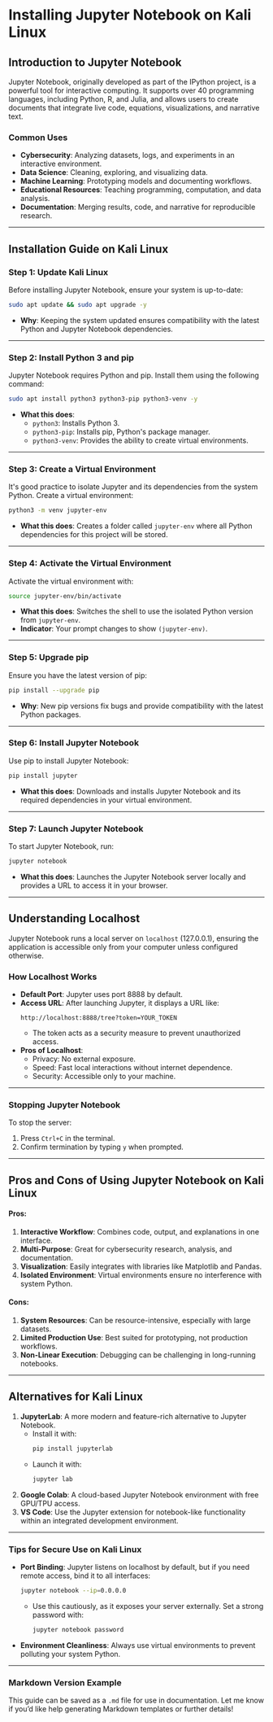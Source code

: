 # **Installing Jupyter Notebook on Kali Linux**

## **Introduction to Jupyter Notebook**
Jupyter Notebook, originally developed as part of the IPython project, is a powerful tool for interactive computing. It supports over 40 programming languages, including Python, R, and Julia, and allows users to create documents that integrate live code, equations, visualizations, and narrative text.

### **Common Uses**
- **Cybersecurity**: Analyzing datasets, logs, and experiments in an interactive environment.
- **Data Science**: Cleaning, exploring, and visualizing data.
- **Machine Learning**: Prototyping models and documenting workflows.
- **Educational Resources**: Teaching programming, computation, and data analysis.
- **Documentation**: Merging results, code, and narrative for reproducible research.

---

## **Installation Guide on Kali Linux**

### **Step 1: Update Kali Linux**
Before installing Jupyter Notebook, ensure your system is up-to-date:
```bash
sudo apt update && sudo apt upgrade -y
```
- **Why**: Keeping the system updated ensures compatibility with the latest Python and Jupyter Notebook dependencies.

---

### **Step 2: Install Python 3 and pip**
Jupyter Notebook requires Python and pip. Install them using the following command:
```bash
sudo apt install python3 python3-pip python3-venv -y
```
- **What this does**:
  - `python3`: Installs Python 3.
  - `python3-pip`: Installs pip, Python's package manager.
  - `python3-venv`: Provides the ability to create virtual environments.

---

### **Step 3: Create a Virtual Environment**
It's good practice to isolate Jupyter and its dependencies from the system Python. Create a virtual environment:
```bash
python3 -m venv jupyter-env
```
- **What this does**: Creates a folder called `jupyter-env` where all Python dependencies for this project will be stored.

---

### **Step 4: Activate the Virtual Environment**
Activate the virtual environment with:
```bash
source jupyter-env/bin/activate
```
- **What this does**: Switches the shell to use the isolated Python version from `jupyter-env`.
- **Indicator**: Your prompt changes to show `(jupyter-env)`.

---

### **Step 5: Upgrade pip**
Ensure you have the latest version of pip:
```bash
pip install --upgrade pip
```
- **Why**: New pip versions fix bugs and provide compatibility with the latest Python packages.

---

### **Step 6: Install Jupyter Notebook**
Use pip to install Jupyter Notebook:
```bash
pip install jupyter
```
- **What this does**: Downloads and installs Jupyter Notebook and its required dependencies in your virtual environment.

---

### **Step 7: Launch Jupyter Notebook**
To start Jupyter Notebook, run:
```bash
jupyter notebook
```
- **What this does**: Launches the Jupyter Notebook server locally and provides a URL to access it in your browser.

---

## **Understanding Localhost**
Jupyter Notebook runs a local server on `localhost` (127.0.0.1), ensuring the application is accessible only from your computer unless configured otherwise.

### **How Localhost Works**
- **Default Port**: Jupyter uses port 8888 by default.
- **Access URL**: After launching Jupyter, it displays a URL like:
  ```
  http://localhost:8888/tree?token=YOUR_TOKEN
  ```
  - The token acts as a security measure to prevent unauthorized access.
- **Pros of Localhost**:
  - Privacy: No external exposure.
  - Speed: Fast local interactions without internet dependence.
  - Security: Accessible only to your machine.

---

### **Stopping Jupyter Notebook**
To stop the server:
1. Press `Ctrl+C` in the terminal.
2. Confirm termination by typing `y` when prompted.

---

## **Pros and Cons of Using Jupyter Notebook on Kali Linux**

#### **Pros**:
1. **Interactive Workflow**: Combines code, output, and explanations in one interface.
2. **Multi-Purpose**: Great for cybersecurity research, analysis, and documentation.
3. **Visualization**: Easily integrates with libraries like Matplotlib and Pandas.
4. **Isolated Environment**: Virtual environments ensure no interference with system Python.

#### **Cons**:
1. **System Resources**: Can be resource-intensive, especially with large datasets.
2. **Limited Production Use**: Best suited for prototyping, not production workflows.
3. **Non-Linear Execution**: Debugging can be challenging in long-running notebooks.

---

## **Alternatives for Kali Linux**
1. **JupyterLab**: A more modern and feature-rich alternative to Jupyter Notebook.
   - Install it with:
     ```bash
     pip install jupyterlab
     ```
   - Launch it with:
     ```bash
     jupyter lab
     ```
2. **Google Colab**: A cloud-based Jupyter Notebook environment with free GPU/TPU access.
3. **VS Code**: Use the Jupyter extension for notebook-like functionality within an integrated development environment.

---

### **Tips for Secure Use on Kali Linux**
- **Port Binding**: Jupyter listens on localhost by default, but if you need remote access, bind it to all interfaces:
  ```bash
  jupyter notebook --ip=0.0.0.0
  ```
  - Use this cautiously, as it exposes your server externally. Set a strong password with:
    ```bash
    jupyter notebook password
    ```
- **Environment Cleanliness**: Always use virtual environments to prevent polluting your system Python.

---

### Markdown Version Example
This guide can be saved as a `.md` file for use in documentation. Let me know if you’d like help generating Markdown templates or further details!
